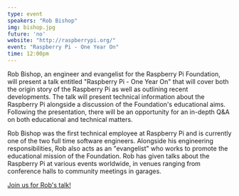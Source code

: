 ```yaml
---
type: event
speakers: "Rob Bishop"
img: bishop.jpg
future: 'no'
website: "http://raspberrypi.org/"
event: "Raspberry Pi - One Year On"
time: 12:00pm
---
```

Rob Bishop, an engineer and evangelist for the Raspberry Pi Foundation, will present a talk entitled "Raspberry Pi - One Year On" that will cover both the origin story of the Raspberry Pi as well as outlining recent developments. The talk will present technical information about the Raspberry Pi alongside a discussion of the Foundation's educational aims. Following the presentation, there will be an opportunity for an in-depth Q&A on both educational and technical matters.

Rob Bishop was the first technical employee at Raspberry Pi and is currently one of the two full time software engineers. Alongside his engineering responsibilities, Rob also acts as an "evangelist" who works to promote the educational mission of the Foundation. Rob has given talks about the Raspberry Pi at various events worldwide, in venues ranging from conference halls to community meetings in garages.

<a href="http://dssgrobbishop.eventbrite.com/" class="btn btn-huge btn-success btn-block btn-embossed">Join us for Rob's talk!</a>